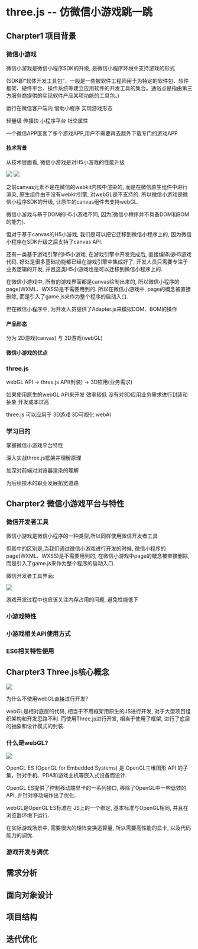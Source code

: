 # three.js -- 仿微信小游戏跳一跳

## Charpter1 项目背景 

### 微信小游戏

微信小游戏是微信小程序SDK的升级, 是微信小程序环境中支持游戏的形式

(SDK即“软体开发工具包”，一般是一些被软件工程师用于为特定的软件包、软件框架、硬件平台、操作系统等建立应用软件的开发工具的集合。通俗点是指由第三方服务商提供的实现软件产品某项功能的工具包。)

运行在微信客户端内 借助小程序 实现游戏形态

轻量级 传播快 小程序平台 社交属性

一个微信APP嵌套了多个游戏APP,用户不需要再去额外下载专门的游戏APP

#### 技术背景

从技术层面看, 微信小游戏是对H5小游戏的性能升级

<img src="https://img2018.cnblogs.com/blog/1147701/201908/1147701-20190821170129663-947712028.png">

<img src="https://img2018.cnblogs.com/blog/1147701/201908/1147701-20190821170149501-79718206.png">

之前canvas元素不是在微信的webkit内核中渲染的, 而是在微信原生组件中进行渲染, 原生组件由于没有webkit引擎, 对webGL是不支持的. 所以微信小游戏是微信小程序SDK的升级, 让原生的canvas组件去支持webGL.

微信小游戏与基于DOM的H5小游戏不同, 因为[微信小程序并不具备DOM和BOM的能力]. 

但对于基于canvas的H5小游戏, 我们是可以把它迁移到微信小程序上的, 因为微信小程序在SDK升级之后支持了canvas API.

还有一类基于游戏引擎的H5小游戏, 在游戏引擎中开发完成后, 直接编译成H5游戏代码. 好处是很多基础功能都已经在游戏引擎中集成好了, 开发人员只需要专注于业务逻辑的开发, 并且这类H5小游戏也是可以迁移到微信小程序上的.

在微信小游戏中, 所有的游戏界面都是canvas绘制出来的, 所以微信小程序的page(WXML、WXSS)是不需要用到的. 所以在微信小游戏中, page的概念被直接删除, 而是引入了game.js来作为整个程序的启动入口.

但在微信小程序中, 为开发人员提供了Adapter.js来模拟DOM、BOM的操作

#### 产品形态

分为 2D游戏(canvas) 与 3D游戏(webGL)

#### 微信小游戏的优点



### three.js

webGL API -> three.js API(封装) -> 3D应用(业务需求)

如果使用原生的webGL API来开发 效率较低 没有对3D应用业务需求进行封装和抽象 开发成本过高

three.js 可以应用于 3D游戏 3D可视化 webAI

### 学习目的

掌握微信小游戏平台特性

深入实战three.js框架并理解原理

加深对前端对浏览器渲染的理解

为后续技术的职业发展拓宽道路

## Charpter2 微信小游戏平台与特性 

### 微信开发者工具

微信小游戏是微信小程序的一种类型,所以同样使用微信开发者工具

但其中的区别是,当我们通过微信小游戏进行开发的时候, 微信小程序的page(WXML、WXSS)是不需要用到的, 在微信小游戏中page的概念被直接删除, 而是引入了game.js来作为整个程序的启动入口.

微信开发者工具界面:

<img src="https://tva1.sinaimg.cn/large/006y8mN6gy1g6fifijdaxj31ds0n0mzk.jpg">

游戏开发过程中也应该关注内存占用的问题, 避免性能低下

### 小游戏特性

### 小游戏相关API使用方式

### ES6相关特性使用

## Charpter3 Three.js核心概念

<img src="https://tva1.sinaimg.cn/large/006y8mN6gy1g6nkkkdr1kj31ds0n07ku.jpg">

为什么不使用webGL直接进行开发?

webGL是相对底层的代码, 相当于不用框架用原生的JS进行开发, 对于大型项目组织架构和开发思路不利. 而使用Three.js进行开发, 相当于使用了框架, 进行了底层的抽象和设计模式的封装.

### 什么是webGL?

<img src="https://tva1.sinaimg.cn/large/006y8mN6gy1g6nkkp4ig3j31ds0n0to2.jpg">

OpenGL ES (OpenGL for Embedded Systems) 是 OpenGL三维图形 API 的子集，针对手机、PDA和游戏主机等嵌入式设备而设计. 

OpenGL ES提供了控制移动端显卡的一系列接口, 移除了OpenGL中一些低效的API, 并针对移动端作出了优化.

webGL是OpenGL ES标准在 JS上的一个绑定, 基本标准与OpenGL相同, 并且在浏览器环境下运行.

在实际游戏场景中, 需要很大的矩阵变换运算量, 所以需要高性能的显卡, 以及代码能力的调优.

### 游戏开发与调优

## 需求分析

## 面向对象设计

## 项目结构

## 迭代优化
